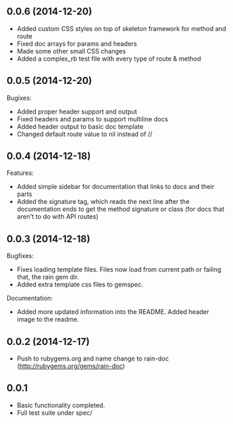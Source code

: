 ## 0.0.6 (2014-12-20)

- Added custom CSS styles on top of skeleton framework for method and route
- Fixed doc arrays for params and headers
- Made some other small CSS changes
- Added a complex_rb test file with every type of route & method

## 0.0.5 (2014-12-20)

Bugixes:

- Added proper header support and output
- Fixed headers and params to support multiline docs
- Added header output to basic doc template
- Changed default route value to nil instead of //

## 0.0.4 (2014-12-18)

Features:

- Added simple sidebar for documentation that links to docs and their parts
- Added the signature tag, which reads the next line after the documentation ends to get
the method signature or class (for docs that aren't to do with API routes)

## 0.0.3 (2014-12-18)

Bugfixes:

- Fixes loading template files. Files now load from current path or failing that, the rain gem dir.
- Added extra template css files to gemspec.

Documentation:

- Added more updated information into the README. Added header image to the readme.

## 0.0.2 (2014-12-17)
- Push to rubygems.org and name change to rain-doc (http://rubygems.org/gems/rain-doc)

## 0.0.1
- Basic functionality completed.
- Full test suite under spec/
